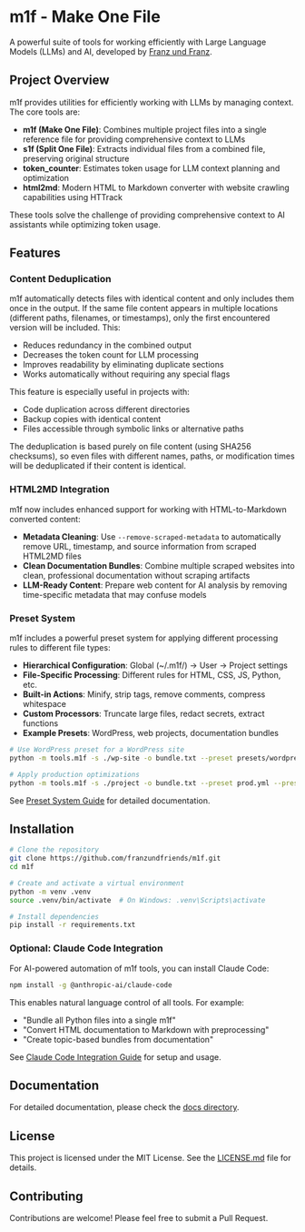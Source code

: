 # m1f - Make One File

A powerful suite of tools for working efficiently with Large Language Models
(LLMs) and AI, developed by [Franz und Franz](https://franz.agency).

## Project Overview

m1f provides utilities for efficiently working with LLMs by managing context.
The core tools are:

- **m1f (Make One File)**: Combines multiple project files into a single
  reference file for providing comprehensive context to LLMs
- **s1f (Split One File)**: Extracts individual files from a combined file,
  preserving original structure
- **token_counter**: Estimates token usage for LLM context planning and
  optimization
- **html2md**: Modern HTML to Markdown converter with website crawling
  capabilities using HTTrack

These tools solve the challenge of providing comprehensive context to AI
assistants while optimizing token usage.

## Features

### Content Deduplication

m1f automatically detects files with identical content and only includes them
once in the output. If the same file content appears in multiple locations
(different paths, filenames, or timestamps), only the first encountered version
will be included. This:

- Reduces redundancy in the combined output
- Decreases the token count for LLM processing
- Improves readability by eliminating duplicate sections
- Works automatically without requiring any special flags

This feature is especially useful in projects with:

- Code duplication across different directories
- Backup copies with identical content
- Files accessible through symbolic links or alternative paths

The deduplication is based purely on file content (using SHA256 checksums), so
even files with different names, paths, or modification times will be
deduplicated if their content is identical.

### HTML2MD Integration

m1f now includes enhanced support for working with HTML-to-Markdown converted
content:

- **Metadata Cleaning**: Use `--remove-scraped-metadata` to automatically remove
  URL, timestamp, and source information from scraped HTML2MD files
- **Clean Documentation Bundles**: Combine multiple scraped websites into clean,
  professional documentation without scraping artifacts
- **LLM-Ready Content**: Prepare web content for AI analysis by removing
  time-specific metadata that may confuse models

### Preset System

m1f includes a powerful preset system for applying different processing rules to different file types:

- **Hierarchical Configuration**: Global (~/.m1f/) → User → Project settings
- **File-Specific Processing**: Different rules for HTML, CSS, JS, Python, etc.
- **Built-in Actions**: Minify, strip tags, remove comments, compress whitespace
- **Custom Processors**: Truncate large files, redact secrets, extract functions
- **Example Presets**: WordPress, web projects, documentation bundles

```bash
# Use WordPress preset for a WordPress site
python -m tools.m1f -s ./wp-site -o bundle.txt --preset presets/wordpress.m1f-presets.yml

# Apply production optimizations
python -m tools.m1f -s ./project -o bundle.txt --preset prod.yml --preset-group production
```

See [Preset System Guide](docs/m1f_presets.md) for detailed documentation.

## Installation

```bash
# Clone the repository
git clone https://github.com/franzundfriends/m1f.git
cd m1f

# Create and activate a virtual environment
python -m venv .venv
source .venv/bin/activate  # On Windows: .venv\Scripts\activate

# Install dependencies
pip install -r requirements.txt
```

### Optional: Claude Code Integration

For AI-powered automation of m1f tools, you can install Claude Code:

```bash
npm install -g @anthropic-ai/claude-code
```

This enables natural language control of all tools. For example:
- "Bundle all Python files into a single m1f"
- "Convert HTML documentation to Markdown with preprocessing"
- "Create topic-based bundles from documentation"

See [Claude Code Integration Guide](docs/CLAUDE_CODE_INTEGRATION.md) for setup and usage.

## Documentation

For detailed documentation, please check the [docs directory](./docs/README.md).

## License

This project is licensed under the MIT License. See the [LICENSE.md](LICENSE.md)
file for details.

## Contributing

Contributions are welcome! Please feel free to submit a Pull Request.
